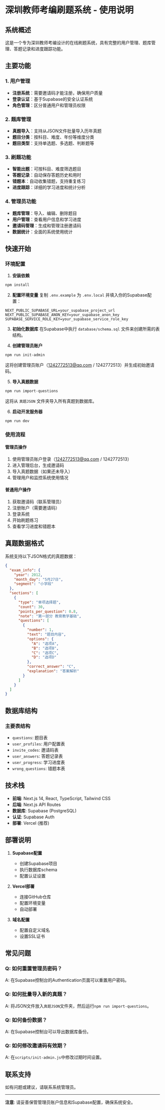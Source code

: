 # 深圳教师考编刷题系统 - 使用说明

## 系统概述

这是一个专为深圳教师考编设计的在线刷题系统，具有完整的用户管理、题库管理、答题记录和进度跟踪功能。

## 主要功能

### 1. 用户管理
- **注册系统**：需要邀请码才能注册，确保用户质量
- **登录认证**：基于Supabase的安全认证系统
- **角色管理**：区分普通用户和管理员权限

### 2. 题库管理
- **真题导入**：支持从JSON文件批量导入历年真题
- **题目分类**：按科目、难度、年份等维度分类
- **题目类型**：支持单选题、多选题、判断题等

### 3. 刷题功能
- **智能出题**：可按科目、难度筛选题目
- **答题记录**：自动保存答题历史和用时
- **错题本**：自动收集错题，支持重复练习
- **进度跟踪**：详细的学习进度和统计分析

### 4. 管理员功能
- **题库管理**：导入、编辑、删除题目
- **用户管理**：查看用户信息和学习进度
- **邀请码管理**：生成和管理注册邀请码
- **数据统计**：全面的系统使用统计

## 快速开始

### 环境配置

1. **安装依赖**
```bash
npm install
```

2. **配置环境变量**
复制 `.env.example` 为 `.env.local` 并填入你的Supabase配置：
```
NEXT_PUBLIC_SUPABASE_URL=your_supabase_project_url
NEXT_PUBLIC_SUPABASE_ANON_KEY=your_supabase_anon_key
SUPABASE_SERVICE_ROLE_KEY=your_supabase_service_role_key
```

3. **初始化数据库**
在Supabase中执行 `database/schema.sql` 文件来创建所需的表结构。

4. **创建管理员账户**
```bash
npm run init-admin
```
这将创建管理员账户（1242772513@qq.com / 1242772513）并生成初始邀请码。

5. **导入真题数据**
```bash
npm run import-questions
```
这将从 `真题JSON` 文件夹导入所有真题到数据库。

6. **启动开发服务器**
```bash
npm run dev
```

### 使用流程

#### 管理员操作
1. 使用管理员账户登录（1242772513@qq.com / 1242772513）
2. 进入管理后台，生成邀请码
3. 导入真题数据（如果还未导入）
4. 管理用户和监控系统使用情况

#### 普通用户操作
1. 获取邀请码（联系管理员）
2. 注册账户（需要邀请码）
3. 登录系统
4. 开始刷题练习
5. 查看学习进度和错题本

## 真题数据格式

系统支持以下JSON格式的真题数据：

```json
{
  "exam_info": {
    "year": 2012,
    "month_day": "5月27日",
    "segment": "小学段"
  },
  "sections": [
    {
      "type": "单项选择题",
      "count": 30,
      "points_per_question": 0.8,
      "note": "第一部分 教育教学基础",
      "questions": [
        {
          "number": 1,
          "text": "题目内容",
          "options": {
            "A": "选项A",
            "B": "选项B",
            "C": "选项C",
            "D": "选项D"
          },
          "correct_answer": "C",
          "explanation": "答案解析"
        }
      ]
    }
  ]
}
```

## 数据库结构

### 主要表结构
- `questions`: 题目表
- `user_profiles`: 用户配置表
- `invite_codes`: 邀请码表
- `user_answers`: 答题记录表
- `user_progress`: 学习进度表
- `wrong_questions`: 错题本表

## 技术栈

- **前端**: Next.js 14, React, TypeScript, Tailwind CSS
- **后端**: Next.js API Routes
- **数据库**: Supabase (PostgreSQL)
- **认证**: Supabase Auth
- **部署**: Vercel (推荐)

## 部署说明

1. **Supabase配置**
   - 创建Supabase项目
   - 执行数据库schema
   - 配置认证设置

2. **Vercel部署**
   - 连接GitHub仓库
   - 配置环境变量
   - 自动部署

3. **域名配置**
   - 配置自定义域名
   - 设置SSL证书

## 常见问题

### Q: 如何重置管理员密码？
A: 在Supabase控制台的Authentication页面可以重置用户密码。

### Q: 如何批量导入新的真题？
A: 将JSON文件放入`真题JSON`文件夹，然后运行`npm run import-questions`。

### Q: 如何备份数据？
A: 在Supabase控制台可以导出数据库备份。

### Q: 如何修改邀请码有效期？
A: 在`scripts/init-admin.js`中修改过期时间设置。

## 联系支持

如有问题或建议，请联系系统管理员。

---

**注意**: 请妥善保管管理员账户信息和Supabase配置，确保系统安全。
